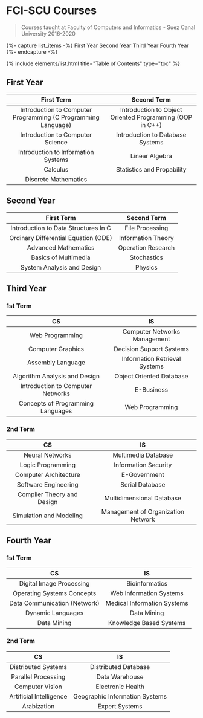 # FCI-SCU Courses

> Courses taught at Faculty of Computers and Informatics - Suez Canal University 2016-2020

{%- capture list_items -%}
First Year
Second Year
Third Year
Fourth Year
{%- endcapture -%}

{% include elements/list.html title="Table of Contents" type="toc" %}

## First Year

|                          First Term                           |                       Second Term                        |
| :-----------------------------------------------------------: | :------------------------------------------------------: |
| Introduction to Computer Programming (C Programming Language) | Introduction to Object Oriented Programming (OOP in C++) |
|               Introduction to Computer Science                |             Introduction to Database Systems             |
|              Introduction to Information Systems              |                      Linear Algebra                      |
|                           Calculus                            |                Statistics and Propability                |
|                     Discrete Mathematics                      |                                                          |

## Second Year

|              First Term              |    Second Term     |
| :----------------------------------: | :----------------: |
| Introduction to Data Structures In C |  File Processing   |
| Ordinary Differential Equation (ODE) | Information Theory |
|         Advanced Mathematics         | Operation Research |
|         Basics of Multimedia         |    Stochastics     |
|      System Analysis and Design      |      Physics       |

## Third Year

### 1st Term

|                CS                 |              IS               |
| :-------------------------------: | :---------------------------: |
|          Web Programming          | Computer Networks Management  |
|         Computer Graphics         |   Decision Support Systems    |
|         Assembly Language         | Information Retrieval Systems |
|   Algorithm Analysis and Design   |   Object Oriented Database    |
| Introduction to Computer Networks |          E-Business           |
| Concepts of Programming Languages |        Web Programming        |

### 2nd Term

|             CS             |                 IS                 |
| :------------------------: | :--------------------------------: |
|      Neural Networks       |        Multimedia Database         |
|     Logic Programming      |        Information Security        |
|   Computer Architecture    |            E-Government            |
|    Software Engineering    |          Serial Database           |
| Compiler Theory and Design |     Multidimensional Database      |
|  Simulation and Modeling   | Management of Organization Network |

## Fourth Year

### 1st Term

|              CS              |             IS              |
| :--------------------------: | :-------------------------: |
|   Digital Image Processing   |       Bioinformatics        |
|  Operating Systems Concepts  |   Web Information Systems   |
| Data Communication (Network) | Medical Information Systems |
|      Dynamic Languages       |         Data Mining         |
|         Data Mining          |   Knowledge Based Systems   |

### 2nd Term

|           CS            |               IS               |
| :---------------------: | :----------------------------: |
|   Distributed Systems   |      Distributed Database      |
|   Parallel Processing   |         Data Warehouse         |
|     Computer Vision     |       Electronic Health        |
| Artificial Intelligence | Geographic Information Systems |
|       Arabization       |         Expert Systems         |
